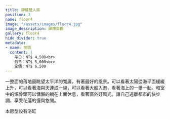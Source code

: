 ```yaml
---
title: 肆樓雙人房
position: 3
name: floor4
image: "/assets/images/floor4.jpg"
image_description: 肆樓景觀
gallery: floor4
hide_divider: true
metadata:
- name: 房價
  content: |
    平日：NT$ 4,500<br>
    假日：NT$ 5,000<br>
    定價：NT$ 6,500
---
```


一整面的落地窗眺望太平洋的寬廣，有著最好的風景。可以看著太陽從海平面緩緩上升，可以看著海與天連成一線，可以看著大船入港，看著海上的一舉一動。和室中的懶骨頭可以慵懶的躺在上面休息，看著窗外好風光。讓自己逃離都市的快步調，享受花蓮的慢與悠閒。

本房型設有浴缸
